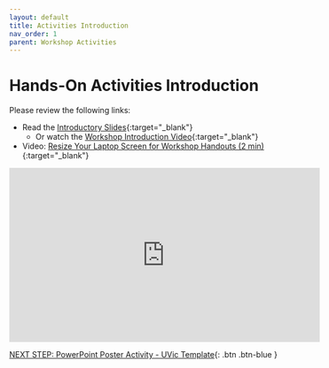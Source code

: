```yaml
---
layout: default
title: Activities Introduction
nav_order: 1
parent: Workshop Activities
---
```

# Hands-On Activities Introduction

Please review the following links:

- Read the [Introductory Slides](http://bit.ly/2q5i7rP){:target="_blank"} 
  - Or watch the [Workshop Introduction Video](https://www.youtube.com/watch?v=ZUbktMdU9Lo){:target="_blank"}
- Video: [Resize Your Laptop Screen for Workshop Handouts (2 min)](https://www.youtube.com/watch?v=Igk5hZUfzN0){:target="_blank"}

<iframe width="560" height="315" src="https://www.youtube.com/watch?v=ZUbktMdU9Lo" title="AAcademic Posters with PowerPoint & #BetterPoster Template - UVic Libraries DSC" frameborder="0" allow="accelerometer; autoplay; clipboard-write; encrypted-media; gyroscope; picture-in-picture; web-share" allowfullscreen></iframe>

[NEXT STEP: PowerPoint Poster Activity - UVic Template](act-1.html){: .btn .btn-blue }
